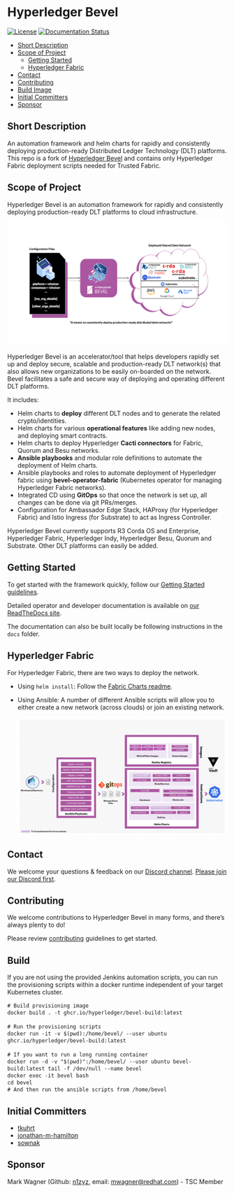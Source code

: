 # Hyperledger Bevel 

[![License](https://img.shields.io/badge/License-Apache%202.0-blue.svg)](LICENSE) [![Documentation Status](https://readthedocs.org/projects/hyperledger-bevel/badge/?version=latest)](https://hyperledger-bevel.readthedocs.io/en/latest/?badge=latest) 

- [Short Description](#short-description)
- [Scope of Project](#scope-of-project)
  - [Getting Started](#getting-started)
  - [Hyperledger Fabric](#hyperledger-fabric)
- [Contact](#contact)
- [Contributing](#contributing)
- [Build Image](#build)
- [Initial Committers](#initial-committers)
- [Sponsor](#sponsor)

## Short Description
An automation framework and helm charts for rapidly and consistently deploying production-ready Distributed Ledger Technology (DLT) platforms. This repo is a fork of [Hyperledger Bevel]( https://github.com/hyperledger-bevel/bevel.git) and contains only Hyperledger Fabric deployment scripts needed for Trusted Fabric.

## Scope of Project
Hyperledger Bevel is an automation framework for rapidly and consistently deploying production-ready DLT platforms to cloud infrastructure.

![What is Hyperledger Bevel?](./docs/images/hyperledger-bevel-overview.png "What is Hyperledger Bevel?")

Hyperledger Bevel is an accelerator/tool that helps developers rapidly set up and deploy secure, scalable and production-ready DLT network(s) that also allows new organizations to be easily on-boarded on the network. Bevel facilitates a safe and secure way of deploying and operating different DLT platforms.

It includes: 
- Helm charts to **deploy** different DLT nodes and to generate the related crypto/identities. 
- Helm charts for various **operational features** like adding new nodes, and deploying smart contracts.
- Helm charts to deploy Hyperledger **Cacti connectors** for Fabric, Quorum and Besu networks. 
- **Ansible playbooks** and modular role definitions to automate the deployment of Helm charts.
- Ansible playbooks and roles to automate deployment of Hyperledger fabric using  **bevel-operator-fabric** (Kubernetes operator for managing Hyperledger Fabric networks).
- Integrated CD using **GitOps** so that once the network is set up, all changes can be done via git PRs/merges.
- Configuration for Ambassador Edge Stack, HAProxy (for Hyperledger Fabric) and Istio Ingress (for Substrate) to act as Ingress Controller. 

Hyperledger Bevel currently supports R3 Corda OS and Enterprise, Hyperledger Fabric, Hyperledger Indy, Hyperledger Besu, Quorum and Substrate. Other DLT platforms can easily be added.

## Getting Started

To get started with the framework quickly, follow our [Getting Started guidelines](https://hyperledger-bevel.readthedocs.io/en/latest/getting-started/prerequisites/).

Detailed operator and developer documentation is available on [our ReadTheDocs site](https://hyperledger-bevel.readthedocs.io/en/latest/index.html).

The documentation can also be built locally be following instructions in the `docs` folder.

## Hyperledger Fabric
For Hyperledger Fabric, there are two ways to deploy the network.

- Using `helm install`: Follow the [Fabric Charts readme](./platforms/hyperledger-fabric/charts/README.md).
- Using Ansible: A number of different Ansible scripts will allow you to either create a new network (across clouds) or join an existing network.

  ![Hyperledger Bevel - Fabric](./docs/images/hyperledger-bevel-fabric.png "Hyperledger Bevel for Hyperledger Fabric")

## Contact
We welcome your questions & feedback on our [Discord channel](https://discord.com/channels/905194001349627914/941739691336679454). [Please join our Discord first](https://discord.gg/hyperledger).

## Contributing
We welcome contributions to Hyperledger Bevel in many forms, and there’s always plenty to do!

Please review [contributing](./CONTRIBUTING.md) guidelines to get started.

## Build
If you are not using the provided Jenkins automation scripts, you can run the provisioning scripts within a docker runtime independent of your target Kubernetes cluster.
```
# Build provisioning image
docker build . -t ghcr.io/hyperledger/bevel-build:latest

# Run the provisioning scripts
docker run -it -v $(pwd):/home/bevel/ --user ubuntu ghcr.io/hyperledger/bevel-build:latest

# If you want to run a long running container
docker run -d -v "$(pwd)":/home/bevel/ --user ubuntu bevel-build:latest tail -f /dev/null --name bevel
docker exec -it bevel bash
cd bevel
# And then run the ansible scripts from /home/bevel
```

## Initial Committers
- [tkuhrt](https://github.com/tkuhrt)
- [jonathan-m-hamilton](https://github.com/jonathan-m-hamilton)
- [sownak](https://github.com/sownak)


## Sponsor
Mark Wagner (Github: [n1zyz](https://github.com/n1zyz), email: [mwagner@redhat.com](mailto:mwagner@redhat.com)) - TSC Member
